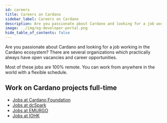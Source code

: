 ```yaml
---
id: careers
title: Careers on Cardano
sidebar_label: Careers on Cardano
description: Are you passionate about Cardano and looking for a job working in the Cardano ecosystem?
image: ../img/og-developer-portal.png
hide_table_of_contents: false
---
```


Are you passionate about Cardano and looking for a job working in the Cardano ecosystem? There are several organizations which practically always have open vacancies and career opportunities.

Most of these jobs are 100% remote. You can work from anywhere in the world with a flexible schedule.

## Work on Cardano projects full-time

- [Jobs at Cardano Foundation](https://cardanofoundation.org/careers)
- [Jobs at dcSpark](https://dcspark.io/#careers)
- [Jobs at EMURGO](https://emurgo.io/carrer/)
- [Jobs at IOHK](https://apply.workable.com/io-global/)